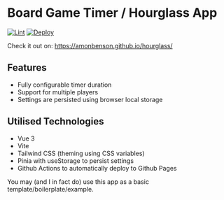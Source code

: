 # Board Game Timer / Hourglass App

[![Lint](https://github.com/amonbenson/hourglass/actions/workflows/lint.yml/badge.svg)](https://github.com/amonbenson/hourglass/actions/workflows/lint.yml)
[![Deploy](https://github.com/amonbenson/hourglass/actions/workflows/deploy.yml/badge.svg)](https://github.com/amonbenson/hourglass/actions/workflows/deploy.yml)

Check it out on: https://amonbenson.github.io/hourglass/

## Features
- Fully configurable timer duration
- Support for multiple players
- Settings are persisted using browser local storage

## Utilised Technologies
- Vue 3
- Vite
- Tailwind CSS (theming using CSS variables)
- Pinia with useStorage to persist settings
- Github Actions to automatically deploy to Github Pages

You may (and I in fact do) use this app as a basic template/boilerplate/example.
